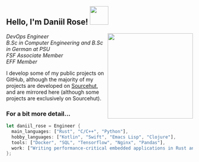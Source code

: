 <h2> Hello, I'm Daniil Rose! <img src="https://media.giphy.com/media/h741oEMnAUIILdX0kU/giphy.gif" width="50"></h2>
<img align='right' src="https://cdn.pixabay.com/photo/2017/03/23/12/32/arduino-2168193_960_720.png" width="230">
<p><em>DevOps Engineer</br>B.Sc in Computer Engineering and B.Sc in German at PSU</br>FSF Associate Member</br>EFF Member
</em></p>

I develop some of my public projects on GitHub, although the majority of my projects are developed on [Sourcehut](https://sr.ht/~thecatster/), and are mirrored here (although some projects are exclusively on Sourcehut).

### For a bit more detail... 

```rust
let daniil_rose = Engineer {
  main_languages: ["Rust", "C/C++", "Python"],
  hobby_languages: ["Kotlin", "Swift", "Emacs Lisp", "Clojure"],
  tools: ["Docker", "SQL", "Tensorflow", "Nginx", "Pandas"],
  work: ["Writing performance-critical embedded applications in Rust and C/C++"],
};
```
